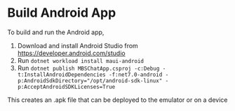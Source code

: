 # Build Android App
To build and run the Android app,
1. Download and install Android Studio from https://developer.android.com/studio
1. Run ```dotnet workload install maui-android```
1. Run ```dotnet publish MBSChatApp.csproj -c:Debug -t:InstallAndroidDependencies -f:net7.0-android -p:AndroidSdkDirectory="/opt/android-sdk-linux" -p:AcceptAndroidSDKLicenses=True``` 

This creates an .apk file that can be deployed to the emulator or on a device